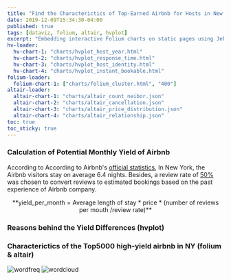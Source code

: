 ```yaml
---
title: "Find the Characterictics of Top-Earned Airbnb for Hosts in New York "
date: 2019-12-09T15:34:30-04:00
published: true
tags: [dataviz, folium, altair, hvplot]
excerpt: "Embedding interactive Folium charts on static pages using Jekyll."
hv-loader:
  hv-chart-1: "charts/hvplot_host_year.html"
  hv-chart-2: "charts/hvplot_response_time.html"
  hv-chart-3: "charts/hvplot_host_identity.html"
  hv-chart-4: "charts/hvplot_instant_bookable.html"
folium-loader:
  folium-chart-1: ["charts/folium_cluster.html", "400"]
altair-loader:
  altair-chart-1: "charts/altair_count_neibor.json"
  altair-chart-2: "charts/altair_cancellation.json"
  altair-chart-3: "charts/altair_price_distribution.json"
  altair-chart-4: "charts/altair_relationship.json"
toc: true
toc_sticky: true
---
```


### Calculation of Potential Monthly Yield of Airbnb
According to According to Airbnb's [official statistics](https://blog.atairbnb.com/economic-impact-airbnb/), In New York, the Airbnb visitors stay on average 6.4 nights. Besides, a review rate of [50%](http://insideairbnb.com/about.html) was chosen to convert reviews to estimated bookings based on the past experience of Airbnb company.

<p align="center"> **yield_per_month = Average length of stay * price * (number of reviews per mouth /review rate)** </p>


### Reasons behind the Yield Differences (hvplot)
<div id="hv-chart-1"></div>  

<div id="hv-chart-2"></div>  

<div id="hv-chart-3"></div>  

<div id="hv-chart-4"></div>  


### Characterictics of the Top5000 high-yield airbnb in NY (folium & altair)
<div id="folium-chart-1"></div>  
   
<div id="altair-chart-1"></div>  

<div id="altair-chart-2"></div>  

<div id="altair-chart-3"></div>  

<div id="altair-chart-4"></div>  

![wordfreq](https://raw.githubusercontent.com/liziqun/MUSA620_Final_Project/master/assets/images/word_frequency.png)
![wordcloud](https://raw.githubusercontent.com/liziqun/MUSA620_Final_Project/master/assets/images/wordcloud.png)
